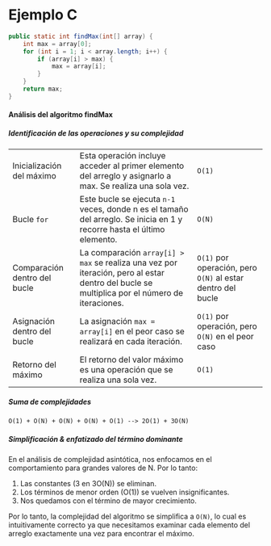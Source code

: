 # Ejemplo C

```java
public static int findMax(int[] array) {
    int max = array[0];
    for (int i = 1; i < array.length; i++) {
        if (array[i] > max) {
            max = array[i];
        }
    }
    return max;
}
```

#### Análisis del algoritmo findMax

##### Identificación de las operaciones y su complejidad

||||
|-|-|-|
|Inicialización del máximo|Esta operación incluye acceder al primer elemento del arreglo y asignarlo a max. Se realiza una sola vez.|`O(1)`|
|Bucle `for`|Este bucle se ejecuta `n-1` veces, donde n es el tamaño del arreglo. Se inicia en 1 y recorre hasta el último elemento.|`O(N)`|
|Comparación dentro del bucle|La comparación `array[i] > max` se realiza una vez por iteración, pero al estar dentro del bucle se multiplica por el número de iteraciones.|`O(1)` por operación, pero `O(N)` al estar dentro del bucle|
|Asignación dentro del bucle|La asignación `max = array[i]` en el peor caso se realizará en cada iteración.|`O(1)` por operación, pero `O(N)` en el peor caso|
|Retorno del máximo|El retorno del valor máximo es una operación que se realiza una sola vez.|`O(1)`|

##### Suma de complejidades

`O(1) + O(N) + O(N) + O(N) + O(1) --> 2O(1) + 3O(N)`

##### Simplificación & enfatizado del término dominante

En el análisis de complejidad asintótica, nos enfocamos en el comportamiento para grandes valores de N. Por lo tanto:

1. Las constantes (3 en 3O(N)) se eliminan.
2. Los términos de menor orden (O(1)) se vuelven insignificantes.
3. Nos quedamos con el término de mayor crecimiento.

Por lo tanto, la complejidad del algoritmo se simplifica a `O(N)`, lo cual es intuitivamente correcto ya que necesitamos examinar cada elemento del arreglo exactamente una vez para encontrar el máximo.